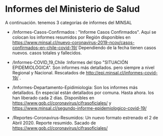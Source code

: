 # Informes del Ministerio de Salud
A continuación. tenemos 3 categorías de informes del MINSAL

* /Informes-Casos-Confirmados : "Informe Casos Confirmados". Aquí se colocan los informes resumidos por Región disponibles en https://www.minsal.cl/nuevo-coronavirus-2019-ncov/casos-confirmados-en-chile-covid-19/ Dependiendo de la fecha tienen casos nuevos. casos totales y fallecidos.

* /Informes-COVID_19_Chile :Informes del tipo "SITUACIÓN EPIDEMIOLÓGICA". Son informes más detallados. pero siempre a nivel Regional y Nacional. Rescatados de http://epi.minsal.cl/informes-covid-19/ .

*  /Informes-Departamento-Epidimiologia: Son los informes más detallados. En especial están detallados por comuna. Hasta ahora. los han liberado cada 2 días. Disponibles en https://www.gob.cl/coronavirus/cifrasoficiales/ y https://www.minsal.cl/segundo-informe-epidemiologico-covid-19/

* /Reportes-Coronavirus-Resumidos: Un nuevo formato estrenado el 2 de Abril 2020. Reporte resumido. Sacado de https://www.gob.cl/coronavirus/cifrasoficiales/ 

